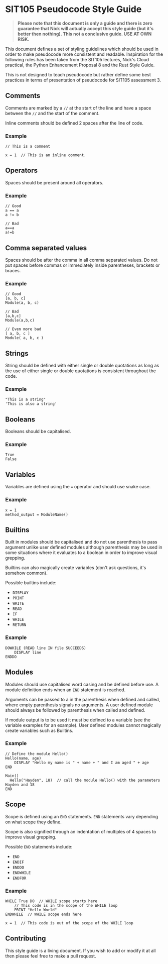 # SIT105 Pseudocode Style Guide

> **Please note that this document is only a guide and there is zero guarantee that Nick will actually accept this style guide (but it's better then nothing). This not a conclusive guide. USE AT OWN RISK.**

This document defines a set of styling guidelines which should be used in order to make pseudocode more consistent and readable. Inspiration for the following rules has been taken from the SIT105 lectures, Nick's Cloud practical, the Python Enhancement Proposal 8 and the Rust Style Guide.

This is not designed to teach pseudocode but rather define some best practices in terms of presentation of pseudocode for SIT105 assessment 3.

## Comments

Comments are marked by a `//` at the start of the line and have a space between the `//` and the start of the comment. 

Inline comments should be defined 2 spaces after the line of code.

### Example

```
// This is a comment

x = 1  // This is an inline comment.
```

## Operators

Spaces should be present around all operators.

### Example

```
// Good
a == a
a != b

// Bad
a==a
a!=b
```

## Comma separated values

Spaces should be after the comma in all comma separated values. Do not put spaces before commas or immediately inside parentheses, brackets or braces.

### Example

```
// Good
[a, b, c]
Module(a, b, c)

// Bad
[a,b,c]
Module(a,b,c)

// Even more bad
[ a, b, c ]
Module( a, b, c )
```

## Strings

String should be defined with either single or double quotations as long as the use of either single or double quotations is consistent throughout the code.

### Example

```
"This is a string"
'This is also a string'
```

## Booleans

Booleans should be capitalised.

### Example

```
True
False
```

## Variables

Variables are defined using the `=` operator and should use snake case.

### Example

```
x = 1
method_output = ModuleName()
```

## Builtins

Built in modules should be capitalised and do not use parenthesis to pass argument unlike user defined modules although parenthesis may be used in some situations where it evaluates to a boolean in order to improve visual grepping.

Builtins can also magically create variables (don't ask questions, it's somehow common).

Possible builtins include:

  - `DISPLAY`
  - `PRINT`
  - `WRITE`
  - `READ`
  - `IF`
  - `WHILE`
  - `RETURN`

### Example

```
DOWHILE (READ line IN file SUCCEEDS)
    DISPLAY line
ENDDO
```

## Modules

Modules should use capitalised word casing and be defined before use. A module definition ends when an `END` statement is reached.

Arguments can be passed to a in the parenthesis when defined and called, where empty parenthesis signals no arguments. A user defined module should always be followed by parenthesis when called and defined.

If module output is to be used it must be defined to a variable (see the variable examples for an example). User defined modules cannot magically create variables such as Builtins.

### Example

```
// Define the module Hello()
Hello(name, age)
    DISPLAY "Hello my name is " + name + " and I am aged " + age
END

Main()
  Hello("Hayden", 18)  // call the module Hello() with the parameters Hayden and 18
END
```

## Scope

Scope is defined using an `END` statements. `END` statements vary depending on what scope they define.

Scope is also signified through an indentation of multiples of 4 spaces to improve visual grepping.

Possible `END` statements include:

  - `END`
  - `ENDIF`
  - `ENDDO`
  - `ENDWHILE`
  - `ENDFOR`

### Example

```
WHILE True DO  // WHILE scope starts here
    // This code is in the scope of the WHILE loop
    PRINT "Hello World"
ENDWHILE  // WHILE scope ends here

x = 1  // This code is out of the scope of the WHILE loop
```

## Contributing

This style guide is a living document. If you wish to add or modify it at all then please feel free to make a pull request.
